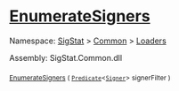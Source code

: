 # [EnumerateSigners](./DataSetLoader-100663878.md)

Namespace: [SigStat]() > [Common](./../../README.md) > [Loaders](./../README.md)

Assembly: SigStat.Common.dll

<sub>[EnumerateSigners](./DataSetLoader-100663878.md) ( [`Predicate`](https://docs.microsoft.com/en-us/dotnet/api/System.Predicate-1)\<[`Signer`](./../../Signer.md)> signerFilter )</sub>&nbsp; &nbsp; &nbsp; &nbsp; &nbsp; &nbsp; &nbsp; &nbsp; &nbsp;<sub></sub>
